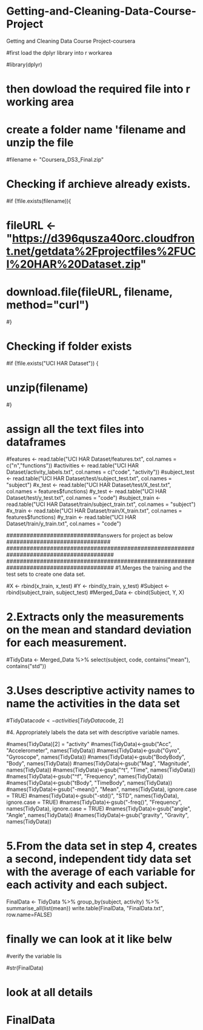 # Getting-and-Cleaning-Data-Course-Project
Getting and Cleaning Data Course Project-coursera

#first load the dplyr library into r workarea

#library(dplyr)

# then dowload the required file into r working area
# create a folder name 'filename and unzip the file
#filename <- "Coursera_DS3_Final.zip"

# Checking if archieve already exists.
#if (!file.exists(filename)){
#  fileURL <- "https://d396qusza40orc.cloudfront.net/getdata%2Fprojectfiles%2FUCI%20HAR%20Dataset.zip"
#  download.file(fileURL, filename, method="curl")
#}  

# Checking if folder exists
#if (!file.exists("UCI HAR Dataset")) { 
#  unzip(filename) 
#}

# assign all the text files into dataframes 
#features <- read.table("UCI HAR Dataset/features.txt", col.names = c("n","functions"))
#activities <- read.table("UCI HAR Dataset/activity_labels.txt", col.names = c("code", "activity"))
#subject_test <- read.table("UCI HAR Dataset/test/subject_test.txt", col.names = "subject")
#x_test <- read.table("UCI HAR Dataset/test/X_test.txt", col.names = features$functions)
#y_test <- read.table("UCI HAR Dataset/test/y_test.txt", col.names = "code")
#subject_train <- read.table("UCI HAR Dataset/train/subject_train.txt", col.names = "subject")
#x_train <- read.table("UCI HAR Dataset/train/X_train.txt", col.names = features$functions)
#y_train <- read.table("UCI HAR Dataset/train/y_train.txt", col.names = "code")

############################answers for project as below ###############################
########################################################################################
########################################################################################
#1.Merges the training and the test sets to create one data set.

#X <- rbind(x_train, x_test)
#Y <- rbind(y_train, y_test)
#Subject <- rbind(subject_train, subject_test)
#Merged_Data <- cbind(Subject, Y, X)

# 2.Extracts only the measurements on the mean and standard deviation for each measurement.

#TidyData <- Merged_Data %>% select(subject, code, contains("mean"), contains("std"))

# 3.Uses descriptive activity names to name the activities in the data set

#TidyData$code <- activities[TidyData$code, 2]

#4. Appropriately labels the data set with descriptive variable names.

#names(TidyData)[2] = "activity"
#names(TidyData)<-gsub("Acc", "Accelerometer", names(TidyData))
#names(TidyData)<-gsub("Gyro", "Gyroscope", names(TidyData))
#names(TidyData)<-gsub("BodyBody", "Body", names(TidyData))
#names(TidyData)<-gsub("Mag", "Magnitude", names(TidyData))
#names(TidyData)<-gsub("^t", "Time", names(TidyData))
#names(TidyData)<-gsub("^f", "Frequency", names(TidyData))
#names(TidyData)<-gsub("tBody", "TimeBody", names(TidyData))
#names(TidyData)<-gsub("-mean()", "Mean", names(TidyData), ignore.case = TRUE)
#names(TidyData)<-gsub("-std()", "STD", names(TidyData), ignore.case = TRUE)
#names(TidyData)<-gsub("-freq()", "Frequency", names(TidyData), ignore.case = TRUE)
#names(TidyData)<-gsub("angle", "Angle", names(TidyData))
#names(TidyData)<-gsub("gravity", "Gravity", names(TidyData))

# 5.From the data set in step 4, creates a second, independent tidy data set with the average of each variable for each activity and each subject.
FinalData <- TidyData %>%
  group_by(subject, activity) %>%
  summarise_all(list(mean))
write.table(FinalData, "FinalData.txt", row.name=FALSE)

# finally we can look at it like belw
#verify the variable lis

#str(FinalData)

# look at all details 
# FinalData
